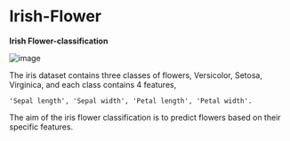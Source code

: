 # Irish-Flower
**Irish Flower-classification**

![image](https://user-images.githubusercontent.com/91780318/236691914-334002e9-ed44-4fef-a28a-542377354789.png)

The iris dataset contains three classes of flowers, Versicolor, Setosa, Virginica, and each class contains 4 features, 
    
    'Sepal length', 'Sepal width', 'Petal length', 'Petal width'. 

The aim of the iris flower classification is to predict flowers based on their specific features.

